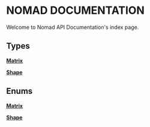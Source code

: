 # NOMAD DOCUMENTATION

Welcome to Nomad API Documentation's index page.

## Types

[**Matrix**](https://github.com/void-intelligence/Nomad/blob/master/docs/Matrix.md)

[**Shape**](https://github.com/void-intelligence/Nomad/blob/master/docs/Shape.md)

## Enums

[**Matrix**](https://github.com/void-intelligence/Nomad/blob/master/docs/EType.md)

[**Shape**](https://github.com/void-intelligence/Nomad/blob/master/docs/EDistribution.md)
